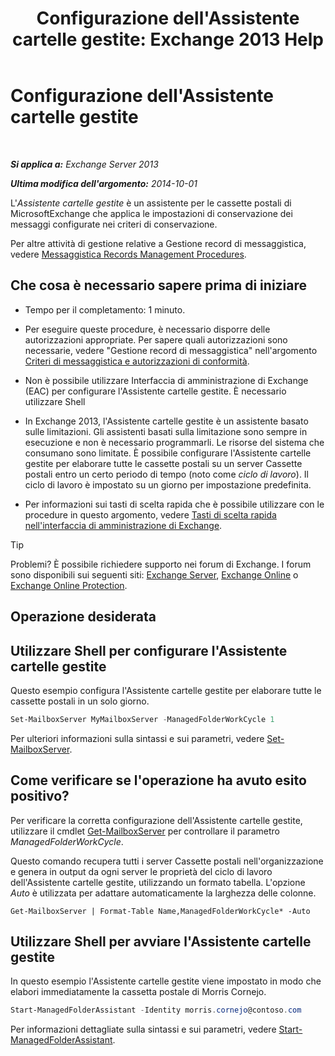 ﻿---
title: "Configurazione dell'Assistente cartelle gestite: Exchange 2013 Help"
TOCTitle: Configurazione dell'Assistente cartelle gestite
ms:assetid: 9fcfb9b6-bd24-4218-a163-bc599cd5476a
ms:mtpsurl: https://technet.microsoft.com/it-it/library/Bb123958(v=EXCHG.150)
ms:contentKeyID: 50481287
ms.date: 01/08/2018
mtps_version: v=EXCHG.150
ms.translationtype: HT
---

# Configurazione dell'Assistente cartelle gestite

 

_**Si applica a:** Exchange Server 2013_

_**Ultima modifica dell'argomento:** 2014-10-01_

L'*Assistente cartelle gestite* è un assistente per le cassette postali di MicrosoftExchange che applica le impostazioni di conservazione dei messaggi configurate nei criteri di conservazione.

Per altre attività di gestione relative a Gestione record di messaggistica, vedere [Messaggistica Records Management Procedures](messaging-records-management-procedures-exchange-2013-help.md).

## Che cosa è necessario sapere prima di iniziare

  - Tempo per il completamento: 1 minuto.

  - Per eseguire queste procedure, è necessario disporre delle autorizzazioni appropriate. Per sapere quali autorizzazioni sono necessarie, vedere "Gestione record di messaggistica" nell'argomento [Criteri di messaggistica e autorizzazioni di conformità](messaging-policy-and-compliance-permissions-exchange-2013-help.md).

  - Non è possibile utilizzare Interfaccia di amministrazione di Exchange (EAC) per configurare l'Assistente cartelle gestite. È necessario utilizzare Shell

  - In Exchange 2013, l'Assistente cartelle gestite è un assistente basato sulle limitazioni. Gli assistenti basati sulla limitazione sono sempre in esecuzione e non è necessario programmarli. Le risorse del sistema che consumano sono limitate. È possibile configurare l'Assistente cartelle gestite per elaborare tutte le cassette postali su un server Cassette postali entro un certo periodo di tempo (noto come *ciclo di lavoro*). Il ciclo di lavoro è impostato su un giorno per impostazione predefinita.

  - Per informazioni sui tasti di scelta rapida che è possibile utilizzare con le procedure in questo argomento, vedere [Tasti di scelta rapida nell'interfaccia di amministrazione di Exchange](keyboard-shortcuts-in-the-exchange-admin-center-exchange-online-protection-help.md).


> [!TIP]
> Problemi? È possibile richiedere supporto nei forum di Exchange. I forum sono disponibili sui seguenti siti: <A href="https://go.microsoft.com/fwlink/p/?linkid=60612">Exchange Server</A>, <A href="https://go.microsoft.com/fwlink/p/?linkid=267542">Exchange Online</A> o <A href="https://go.microsoft.com/fwlink/p/?linkid=285351">Exchange Online Protection</A>.



## Operazione desiderata

## Utilizzare Shell per configurare l'Assistente cartelle gestite

Questo esempio configura l'Assistente cartelle gestite per elaborare tutte le cassette postali in un solo giorno.

```powershell
Set-MailboxServer MyMailboxServer -ManagedFolderWorkCycle 1
```

Per ulteriori informazioni sulla sintassi e sui parametri, vedere [Set-MailboxServer](https://technet.microsoft.com/it-it/library/aa998651\(v=exchg.150\)).

## Come verificare se l'operazione ha avuto esito positivo?

Per verificare la corretta configurazione dell'Assistente cartelle gestite, utilizzare il cmdlet [Get-MailboxServer](https://technet.microsoft.com/it-it/library/bb123539\(v=exchg.150\)) per controllare il parametro *ManagedFolderWorkCycle*.

Questo comando recupera tutti i server Cassette postali nell'organizzazione e genera in output da ogni server le proprietà del ciclo di lavoro dell'Assistente cartelle gestite, utilizzando un formato tabella. L'opzione *Auto* è utilizzata per adattare automaticamente la larghezza delle colonne.

    Get-MailboxServer | Format-Table Name,ManagedFolderWorkCycle* -Auto

## Utilizzare Shell per avviare l'Assistente cartelle gestite

In questo esempio l'Assistente cartelle gestite viene impostato in modo che elabori immediatamente la cassetta postale di Morris Cornejo.

```powershell
Start-ManagedFolderAssistant -Identity morris.cornejo@contoso.com
```

Per informazioni dettagliate sulla sintassi e sui parametri, vedere [Start-ManagedFolderAssistant](https://technet.microsoft.com/it-it/library/aa998864\(v=exchg.150\)).

